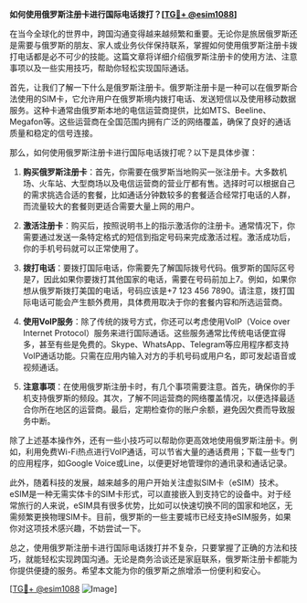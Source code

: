 **如何使用俄罗斯注册卡进行国际电话拨打？[[TG💪+ @esim1088](https://t.me/s/esim1088)]**

在当今全球化的世界中，跨国沟通变得越来越频繁和重要。无论你是旅居俄罗斯还是需要与俄罗斯的朋友、家人或业务伙伴保持联系，掌握如何使用俄罗斯注册卡拨打电话都是必不可少的技能。这篇文章将详细介绍俄罗斯注册卡的使用方法、注意事项以及一些实用技巧，帮助你轻松实现国际通话。

首先，让我们了解一下什么是俄罗斯注册卡。俄罗斯注册卡是一种可以在俄罗斯合法使用的SIM卡，它允许用户在俄罗斯境内拨打电话、发送短信以及使用移动数据服务。这种卡通常由俄罗斯本地的电信运营商提供，比如MTS、Beeline、Megafon等。这些运营商在全国范围内拥有广泛的网络覆盖，确保了良好的通话质量和稳定的信号连接。

那么，如何使用俄罗斯注册卡进行国际电话拨打呢？以下是具体步骤：

1. **购买俄罗斯注册卡**：首先，你需要在俄罗斯当地购买一张注册卡。大多数机场、火车站、大型商场以及电信运营商的营业厅都有售。选择时可以根据自己的需求挑选合适的套餐，比如通话分钟数较多的套餐适合经常打电话的人群，而流量较大的套餐则更适合需要大量上网的用户。

2. **激活注册卡**：购买后，按照说明书上的指示激活你的注册卡。通常情况下，你需要通过发送一条特定格式的短信到指定号码来完成激活过程。激活成功后，你的手机号码就可以正常使用了。

3. **拨打电话**：要拨打国际电话，你需要先了解国际拨号代码。俄罗斯的国际区号是7，因此如果你要拨打其他国家的电话，需要在号码前加上7。例如，如果你想从俄罗斯拨打美国的电话，号码应该是+7 123 456 7890。请注意，拨打国际电话可能会产生额外费用，具体费用取决于你的套餐内容和所选运营商。

4. **使用VoIP服务**：除了传统的拨号方式，你还可以考虑使用VoIP（Voice over Internet Protocol）服务来进行国际通话。这些服务通常比传统电话便宜得多，甚至有些是免费的。Skype、WhatsApp、Telegram等应用程序都支持VoIP通话功能。只需在应用内输入对方的手机号码或用户名，即可发起语音或视频通话。

5. **注意事项**：在使用俄罗斯注册卡时，有几个事项需要注意。首先，确保你的手机支持俄罗斯的频段。其次，了解不同运营商的网络覆盖情况，以便选择最适合你所在地区的运营商。最后，定期检查你的账户余额，避免因欠费而导致服务中断。

除了上述基本操作外，还有一些小技巧可以帮助你更高效地使用俄罗斯注册卡。例如，利用免费Wi-Fi热点进行VoIP通话，可以节省大量的通话费用；下载一些专门的应用程序，如Google Voice或Line，以便更好地管理你的通讯录和通话记录。

此外，随着科技的发展，越来越多的用户开始关注虚拟SIM卡（eSIM）技术。eSIM是一种无需实体卡的SIM卡形式，可以直接嵌入到支持它的设备中。对于经常旅行的人来说，eSIM具有很多优势，比如可以快速切换不同的国家和地区，无需频繁更换物理SIM卡。目前，俄罗斯的一些主要城市已经支持eSIM服务，如果你对这项技术感兴趣，不妨尝试一下。

总之，使用俄罗斯注册卡进行国际电话拨打并不复杂，只要掌握了正确的方法和技巧，就能轻松实现跨国沟通。无论是商务洽谈还是家庭联系，俄罗斯注册卡都能为你提供便捷的服务。希望本文能为你的俄罗斯之旅增添一份便利和安心。

[[TG💪+ @esim1088](https://t.me/s/esim1088) ![Image](https://i.postimg.cc/4NQfJmqS/Snipaste-2025-05-13-00-14-12.png)]